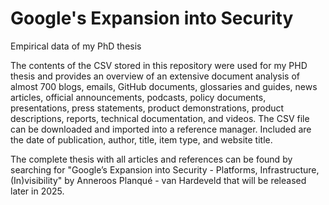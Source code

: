 # Google's Expansion into Security
Empirical data of my PhD thesis 

The contents of the CSV stored in this repository were used for my PHD thesis and provides an overview of an extensive document analysis of almost 700 blogs, emails, GitHub documents, glossaries and guides, news articles, official announcements, podcasts, policy documents, presentations, press statements, product demonstrations, product descriptions, reports, technical documentation, and videos. The CSV file can be downloaded and imported into a reference manager. Included are the date of publication, author, title, item type, and website title. 

The complete thesis with all articles and references can be found by searching for "Google’s Expansion into Security - Platforms, Infrastructure, (In)visibility" by Anneroos Planqué - van Hardeveld that will be released later in 2025.

